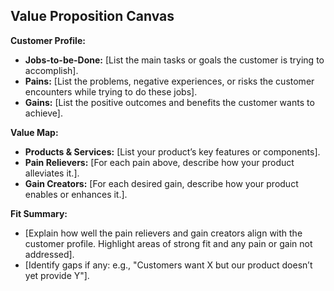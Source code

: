 <!--
## Description: Aligns your product’s value to customer needs by matching customer jobs/pains/gains with product features (pain relievers & gain creators).
## Usage Note: Use to refine product-market fit. Gather what you know about customer jobs, pain points, and desired gains, as well as your product’s features. The prompt will help map each pain to a pain reliever and each gain to a gain creator.
## Instructions: The AI will prompt for lists of customer jobs, pains, and gains, then for your product’s features or capabilities. It will assist in linking them, ensuring each major pain has a corresponding solution and each sought gain is delivered. The output highlights where your value proposition is strong or if gaps exist.
## Attribution: Based on the Value Proposition Canvas by Alexander Osterwalder (Strategyzer).
-->

## Value Proposition Canvas

**Customer Profile:**  
- **Jobs-to-be-Done:** [List the main tasks or goals the customer is trying to accomplish].  
- **Pains:** [List the problems, negative experiences, or risks the customer encounters while trying to do these jobs].  
- **Gains:** [List the positive outcomes and benefits the customer wants to achieve].

**Value Map:**  
- **Products & Services:** [List your product’s key features or components].  
- **Pain Relievers:** [For each pain above, describe how your product alleviates it.].  
- **Gain Creators:** [For each desired gain, describe how your product enables or enhances it.].

**Fit Summary:**  
- [Explain how well the pain relievers and gain creators align with the customer profile. Highlight areas of strong fit and any pain or gain not addressed].  
- [Identify gaps if any: e.g., "Customers want X but our product doesn’t yet provide Y"].
